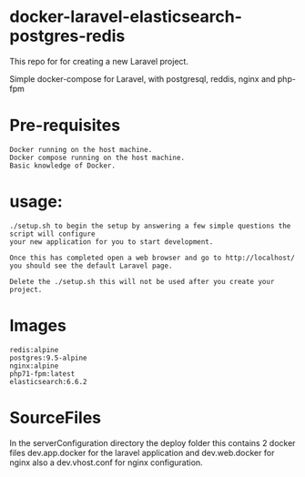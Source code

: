 # docker-laravel-elasticsearch-postgres-redis

This repo for for creating a new Laravel project. 

Simple docker-compose for Laravel, with postgresql, reddis, nginx and php-fpm

# Pre-requisites

    Docker running on the host machine.
    Docker compose running on the host machine.
    Basic knowledge of Docker.

# usage:
    ./setup.sh to begin the setup by answering a few simple questions the script will configure
    your new application for you to start development.
    
    Once this has completed open a web browser and go to http://localhost/ you should see the default Laravel page.
    
    Delete the ./setup.sh this will not be used after you create your project.
 
# Images

    redis:alpine
    postgres:9.5-alpine
    nginx:alpine
    php71-fpm:latest
    elasticsearch:6.6.2

# SourceFiles
In the serverConfiguration directory the deploy folder this contains 2 docker files dev.app.docker for the laravel application and dev.web.docker for nginx also a dev.vhost.conf for nginx configuration.
